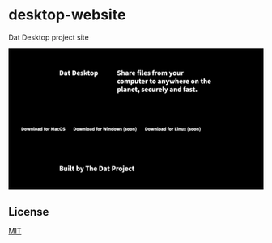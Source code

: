 # desktop-website
Dat Desktop project site

![screenshot](./assets/screenshot.png)

## License
[MIT](https://tldrlegal.com/license/mit-license)
